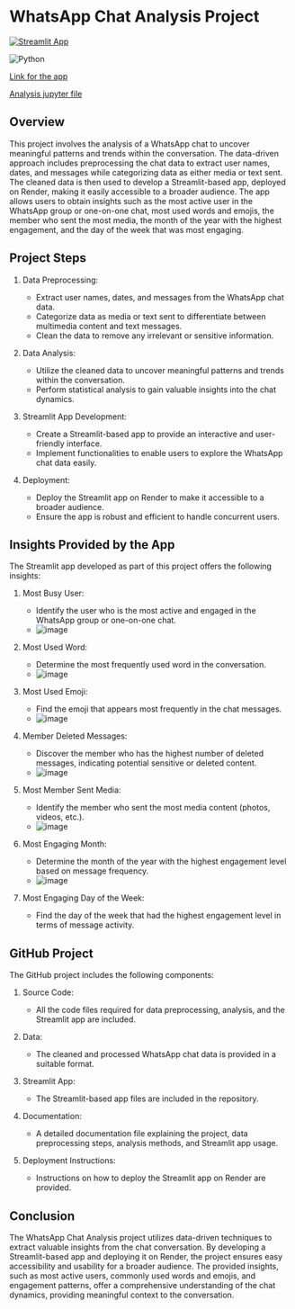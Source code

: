 # WhatsApp Chat Analysis Project
[![Streamlit App](https://static.streamlit.io/badges/streamlit_badge_black_white.svg)](https://streamlit.io/)

![Python](https://img.shields.io/badge/python-3.x-blue.svg)

[Link for the app](https://watsapp-analysis.onrender.com/)

[Analysis jupyter file](https://github.com/Abhishekkaddipudi/Watsapp_chat_analysis/blob/main/Analysis.ipynb)

## Overview

This project involves the analysis of a WhatsApp chat to uncover meaningful patterns and trends within the conversation. The data-driven approach includes preprocessing the chat data to extract user names, dates, and messages while categorizing data as either media or text sent. The cleaned data is then used to develop a Streamlit-based app, deployed on Render, making it easily accessible to a broader audience. The app allows users to obtain insights such as the most active user in the WhatsApp group or one-on-one chat, most used words and emojis, the member who sent the most media, the month of the year with the highest engagement, and the day of the week that was most engaging.

## Project Steps

1. Data Preprocessing:
   - Extract user names, dates, and messages from the WhatsApp chat data.
   - Categorize data as media or text sent to differentiate between multimedia content and text messages.
   - Clean the data to remove any irrelevant or sensitive information.

2. Data Analysis:
   - Utilize the cleaned data to uncover meaningful patterns and trends within the conversation.
   - Perform statistical analysis to gain valuable insights into the chat dynamics.

3. Streamlit App Development:
   - Create a Streamlit-based app to provide an interactive and user-friendly interface.
   - Implement functionalities to enable users to explore the WhatsApp chat data easily.

4. Deployment:
   - Deploy the Streamlit app on Render to make it accessible to a broader audience.
   - Ensure the app is robust and efficient to handle concurrent users.

## Insights Provided by the App

The Streamlit app developed as part of this project offers the following insights:

1. Most Busy User:
   - Identify the user who is the most active and engaged in the WhatsApp group or one-on-one chat.
   - ![image](https://github.com/Abhishekkaddipudi/Watsapp_chat_analysis/assets/65544284/13c8c9ae-b46a-495a-9ee3-5170bf43bc8b)

2. Most Used Word:
   - Determine the most frequently used word in the conversation.
   - ![image](https://github.com/Abhishekkaddipudi/Watsapp_chat_analysis/assets/65544284/4111be90-3f6a-459f-92de-4f182b79d805)


3. Most Used Emoji:
   - Find the emoji that appears most frequently in the chat messages.
   - ![image](https://github.com/Abhishekkaddipudi/Watsapp_chat_analysis/assets/65544284/6831eac8-38c4-4f83-b566-a97f59bd2c40)


4. Member Deleted Messages:
   - Discover the member who has the highest number of deleted messages, indicating potential sensitive or deleted content.
   - ![image](https://github.com/Abhishekkaddipudi/Watsapp_chat_analysis/assets/65544284/64da6b41-6259-4db8-89c4-ec3f91d172c8)

5. Most Member Sent Media:
   - Identify the member who sent the most media content (photos, videos, etc.).
   - ![image](https://github.com/Abhishekkaddipudi/Watsapp_chat_analysis/assets/65544284/339abde1-2e2b-4bc6-8994-ef94c8e570bd)


6. Most Engaging Month:
   - Determine the month of the year with the highest engagement level based on message frequency.
   - ![image](https://github.com/Abhishekkaddipudi/Watsapp_chat_analysis/assets/65544284/8447f20c-5bb6-440c-b830-cdd28cc4d37f)


7. Most Engaging Day of the Week:
   - Find the day of the week that had the highest engagement level in terms of message activity.

## GitHub Project

The GitHub project includes the following components:

1. Source Code:
   - All the code files required for data preprocessing, analysis, and the Streamlit app are included.

2. Data:
   - The cleaned and processed WhatsApp chat data is provided in a suitable format.

3. Streamlit App:
   - The Streamlit-based app files are included in the repository.

4. Documentation:
   - A detailed documentation file explaining the project, data preprocessing steps, analysis methods, and Streamlit app usage.

5. Deployment Instructions:
   - Instructions on how to deploy the Streamlit app on Render are provided.

## Conclusion

The WhatsApp Chat Analysis project utilizes data-driven techniques to extract valuable insights from the chat conversation. By developing a Streamlit-based app and deploying it on Render, the project ensures easy accessibility and usability for a broader audience. The provided insights, such as most active users, commonly used words and emojis, and engagement patterns, offer a comprehensive understanding of the chat dynamics, providing meaningful context to the conversation.

